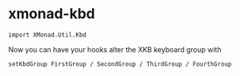 xmonad-kbd
==========

    import XMonad.Util.Kbd

Now you can have your hooks alter the XKB keyboard group with

    setKbdGroup FirstGroup / SecondGroup / ThirdGroup / FourthGroup
